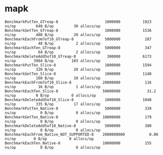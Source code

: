 # mapk

    BenchmarkPutTen_GTreap-8                   	 1000000	      1923 ns/op	     640 B/op	      30 allocs/op
    BenchmarkGetTen_GTreap-8                   	 1000000	      1536 ns/op	     480 B/op	      20 allocs/op
    BenchmarkEachFrom7of10_GTreap-8            	 5000000	       287 ns/op	      48 B/op	       2 allocs/op
    BenchmarkEachTen_GTreap-8                  	 5000000	       347 ns/op	      64 B/op	       2 allocs/op
    BenchmarkDeleteAdd5of10_GTreap-8           	  300000	      6173 ns/op	    3984 B/op	     103 allocs/op
    BenchmarkPutTen_Slice-8                    	 1000000	      1594 ns/op	     320 B/op	      20 allocs/op
    BenchmarkGetTen_Slice-8                    	 1000000	      1140 ns/op	     160 B/op	      10 allocs/op
    BenchmarkEachFrom7of10_Slice-8             	20000000	       116 ns/op	      16 B/op	       1 allocs/op
    BenchmarkEachTen_Slice-8                   	50000000	        31.2 ns/op	       0 B/op	       0 allocs/op
    BenchmarkDeleteAdd5of10_Slice-8            	 1000000	      1048 ns/op	     335 B/op	      17 allocs/op
    BenchmarkPutTen_Native-8                   	 5000000	       339 ns/op	       0 B/op	       0 allocs/op
    BenchmarkGetTen_Native-8                   	10000000	       179 ns/op	       0 B/op	       0 allocs/op
    BenchmarkDeleteAdd5of10_Native-8           	 5000000	       380 ns/op	       0 B/op	       0 allocs/op
    BenchmarkEachFrom_Native_NOT_SUPPORTED-8   	2000000000	         0.00 ns/op	       0 B/op	       0 allocs/op
    BenchmarkEachTen_Native-8                  	10000000	       155 ns/op	       0 B/op	       0 allocs/op




